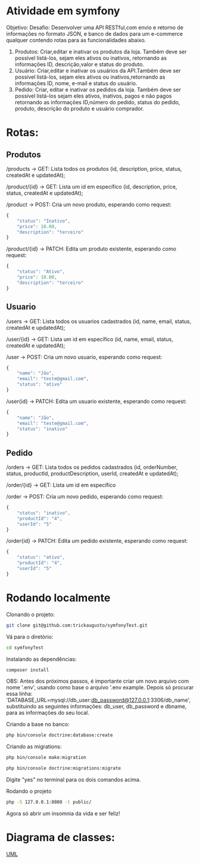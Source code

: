 # Atividade em symfony

Objetivo:
Desafio: Desenvolver uma API RESTful,com envio e retorno de informações no formato JSON, e banco de dados para um e-commerce qualquer contendo rotas para as funcionalidades abaixo.
     
1. Produtos: Criar,editar e inativar os produtos da loja. Também deve ser possível listá-los, sejam eles ativos ou inativos, retornando as informações ID, descrição,valor e status do produto.
2. Usuário: Criar,editar e inativar os usuários da API.Também deve ser possível listá-los, sejam eles ativos ou inativos,retornando as informações ID, nome,  e-mail e status do usuário.
3. Pedido: Criar, editar e inativar os pedidos da loja. Também deve ser possível listá-los sejam eles ativos, inativos, pagos e não pagos retornando as informações ID,número do pedido, status do pedido, produto, descrição do produto e usuário comprador.

# Rotas:

## Produtos
/products -> GET:
Lista todos os produtos (id, description, price, status, createdAt e updatedAt);

/product/{id} -> GET:
Lista um id em específico (id, description, price, status, createdAt e updatedAt);

/product -> POST:
Cria um novo produto, esperando como request:
```javascript
{
	"status": "Inativo",
	"price": 10.00,
	"description": "terceiro"
}
```

/product/{id} -> PATCH:
Edita um produto existente, esperando como request:
```javascript
{
	"status": "Ativo",
	"price": 10.00,
	"description": "terceiro"
}
```

## Usuario
/users -> GET:
Lista todos os usuarios cadastrados (id, name, email, status, createdAt e updatedAt);

/user/{id} -> GET:
Lista um id em específico (id, name, email, status, createdAt e updatedAt);

/user -> POST:
Cria um novo usuario, esperando como request:
```javascript
{
	"name": "Jão",
	"email": "teste@gmail.com",
	"status": "ativo"
}
```

/user{id} -> PATCH:
Edita um usuario existente, esperando como request:
```javascript
{
	"name": "Jão",
	"email": "teste@gmail.com",
	"status": "inativo"
}
```

## Pedido
/orders -> GET:
Lista todos os pedidos cadastrados (id, orderNumber, status, productId, productDescription, userId, createdAt e updatedAt);

/order/{id} -> GET:
Lista um id em específico

/order -> POST:
Cria um novo pedido, esperando como request:
```javascript
{
    "status": "inativo",
    "productId": "4",
    "userId": "5"
}
```

/order{id} -> PATCH:
Edita um pedido existente, esperando como request:
```javascript
{
    "status": "ativo",
    "productId": "4",
    "userId": "5"
}
```

# Rodando localmente

Clonando o projeto:
```bash
git clone git@github.com:trickaugusto/symfonyTest.git
```

Vá para o diretório:
```bash
cd symfonyTest
```

Instalando as dependências:
```bash
composer install
```

OBS: Antes dos próximos passos, é importante criar um novo arquivo com nome '.env', usando como base o arquivo '.env example.
Depois só procurar essa linha: 'DATABASE_URL=mysql://db_user:db_password@127.0.0.1:3306/db_name', substituindo as seguintes informações: db_user, db_password e dbname, para as informações do seu local.

Criando a base no banco:
```bash
php bin/console doctrine:database:create
```

Criando as migrations:
```bash
php bin/console make:migration
```

```bash
php bin/console doctrine:migrations:migrate
```
Digite "yes" no terminal para os dois comandos acima.

Rodando o projeto
```bash
php -S 127.0.0.1:8080 -t public/
```

Agora só abrir um insomnia da vida e ser feliz!

# Diagrama de classes:
[UML](https://github.com/trickaugusto/symfonyTest/blob/master/UML%20Diagram.png)